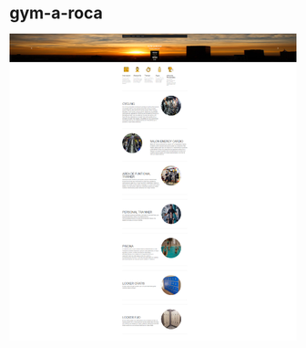 # gym-a-roca
![imagen](https://github.com/jeemyls/gym-a-roca/blob/f835d20e46c38e7f94e646002ea11f198416e0cb/_E__EXAMENES%2520PROGRA%25204to%2520baco_ANDR%25C3%2589S%2520D%25C3%258DAZ%2520EXAMEN%25205TA%2520UNIDAD%2520P%25C3%2581GINA%25204TO%2520BACO_Pagina5TaUndiad_index.html.png)
